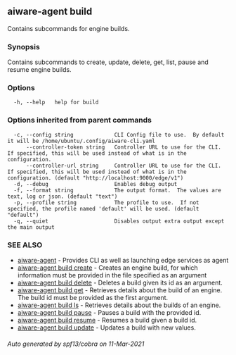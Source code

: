 ## aiware-agent build

Contains subcommands for engine builds.

### Synopsis

Contains subcommands to create, update, delete, get, list, pause and resume engine builds.

### Options

```
  -h, --help   help for build
```

### Options inherited from parent commands

```
  -c, --config string             CLI Config file to use.  By default it will be /home/ubuntu/.config/aiware-cli.yaml
      --controller-token string   Controller URL to use for the CLI.  If specified, this will be used instead of what is in the configuration.
      --controller-url string     Controller URL to use for the CLI.  If specified, this will be used instead of what is in the configuration. (default "http://localhost:9000/edge/v1")
  -d, --debug                     Enables debug output
  -f, --format string             The output format.  The values are text, log or json. (default "text")
  -p, --profile string            The profile to use.  If not specified, the profile named 'default' will be used. (default "default")
  -q, --quiet                     Disables output extra output except the main output
```

### SEE ALSO

* [aiware-agent](/cli/aiware-agent.md)	 - Provides CLI as well as launching edge services as agent
* [aiware-agent build create](/cli/aiware-agent_build_create.md)	 - Creates an engine build, for which information must be provided in the file specified as an argument
* [aiware-agent build delete](/cli/aiware-agent_build_delete.md)	 - Deletes a build given its id as an argument.
* [aiware-agent build get](/cli/aiware-agent_build_get.md)	 - Retrieves details about the build of an engine. The build id must be provided as the first argument.
* [aiware-agent build ls](/cli/aiware-agent_build_ls.md)	 - Retrieves details about the builds of an engine.
* [aiware-agent build pause](/cli/aiware-agent_build_pause.md)	 - Pauses a build with the provided id.
* [aiware-agent build resume](/cli/aiware-agent_build_resume.md)	 - Resumes a build given a build id.
* [aiware-agent build update](/cli/aiware-agent_build_update.md)	 - Updates a build with new values.

###### Auto generated by spf13/cobra on 11-Mar-2021
